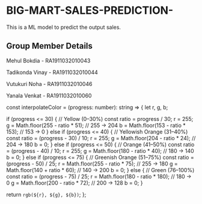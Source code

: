 # BIG-MART-SALES-PREDICTION-
This is a ML model to predict the output sales.
## Group Member Details
Mehul Bokdia             - RA1911032010043 

Tadikonda Vinay          - RA1911032010044 

Vutukuri Noha            - RA1911032010046 

Yanala Venkat            - RA1911032010060 



const interpolateColor = (progress: number): string => {
  let r, g, b;

  if (progress <= 30) {
    // Yellow (0–30%)
    const ratio = progress / 30;
    r = 255;
    g = Math.floor(255 - ratio * 51);    // 255 → 204
    b = Math.floor(153 - ratio * 153);   // 153 → 0
  } else if (progress <= 40) {
    // Yellowish Orange (31–40%)
    const ratio = (progress - 30) / 10;
    r = 255;
    g = Math.floor(204 - ratio * 24);    // 204 → 180
    b = 0;
  } else if (progress <= 50) {
    // Orange (41–50%)
    const ratio = (progress - 40) / 10;
    r = 255;
    g = Math.floor(180 - ratio * 40);    // 180 → 140
    b = 0;
  } else if (progress <= 75) {
    // Greenish Orange (51–75%)
    const ratio = (progress - 50) / 25;
    r = Math.floor(255 - ratio * 75);    // 255 → 180
    g = Math.floor(140 + ratio * 60);    // 140 → 200
    b = 0;
  } else {
    // Green (76–100%)
    const ratio = (progress - 75) / 25;
    r = Math.floor(180 - ratio * 180);   // 180 → 0
    g = Math.floor(200 - ratio * 72);    // 200 → 128
    b = 0;
  }

  return `rgb(${r}, ${g}, ${b})`;
};
